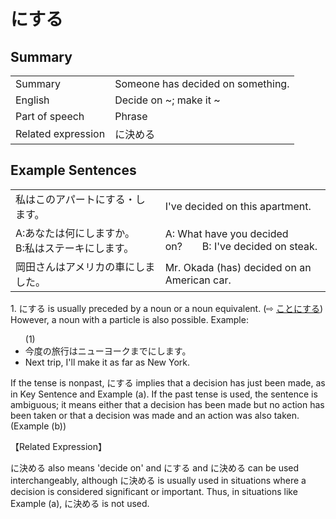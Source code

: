 # にする

## Summary

<table><tr>   <td>Summary</td>   <td>Someone has decided on something.</td></tr><tr>   <td>English</td>   <td>Decide on ~; make it ~</td></tr><tr>   <td>Part of speech</td>   <td>Phrase</td></tr><tr>   <td>Related expression</td>   <td>に決める</td></tr></table>

## Example Sentences

<table><tr>   <td>私はこのアパートにする・します。</td>   <td>I've decided on this apartment.</td></tr><tr>   <td>A:あなたは何にしますか。  B:私はステーキにします。</td>   <td>A: What have you decided on?&emsp;&emsp;B: I've decided on steak.</td></tr><tr>   <td>岡田さんはアメリカの車にしました。</td>   <td>Mr. Okada (has) decided on an American car.</td></tr></table>

<p>1. <span class="cloze">にする</span> is usually preceded by a noun or a noun equivalent. (⇨ <a href="#㊦ ことにする">ことにする</a>) However, a noun with a particle is also possible. Example:</p>  <ul>(1) <li>今度の旅行はニューヨークまでにします。</li> <li>Next trip, I'll make it as far as New York.</li> </ul>  <p>If the tense is nonpast, <span class="cloze">にする</span> implies that a decision has just been made, as in Key Sentence and Example (a). If the past tense is used, the sentence is ambiguous; it means either that a decision has been made but no action has been taken or that a decision was made and an action was also taken. (Example (b))</p>  <p>【Related Expression】</p>  <p>に決める also means 'decide on' and <span class="cloze">にする</span> and に決める can be used interchangeably, although に決める is usually used in situations where a decision is considered significant or important. Thus, in situations like Example (a), に決める is not used.</p>


